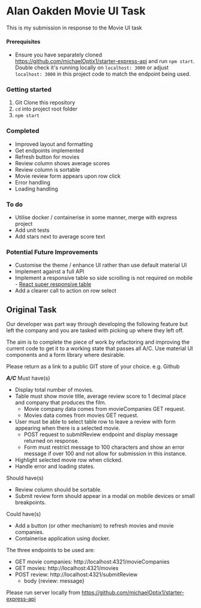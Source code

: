 # Alan Oakden Movie UI Task

This is my submission in response to the Movie UI task

#### Prerequisites
* Ensure you have separately cloned https://github.com/michaelOptix1/starter-express-api and run `npm start`. Double check it's running locally on `localhost: 3000` or adjust `localhost: 3000` in this project code to match the endpoint being used.

### Getting started

1. Git Clone this repository
2. `cd` into project root folder
3. `npm start`

### Completed

* Improved layout and formatting
* Get endpoints implemented
* Refresh button for movies
* Review column shows average scores
* Review column is sortable
* Movie review form appears upon row click
* Error handling
* Loading handling

### To do

* Utilise docker / containerise in some manner, merge with express project
* Add unit tests
* Add stars next to average score text

### Potential Future Improvements

* Customise the theme / enhance UI rather than use default material UI
* Implement against a full API
* Implement a responsive table so side scrolling is not required on mobile - [React super responsive table](https://www.npmjs.com/package/react-super-responsive-table)
* Add a clearer call to action on row select


## Original Task
Our developer was part way through developing the following feature but left the company and you are tasked with picking up where they left off.

The aim is to complete the piece of work by refactoring and improving the current code to get it to a working state that passes all A/C. Use material UI components and a form library where desirable.

Please return as a link to a public GIT store of your choice. e.g. Github

***A/C***
Must have(s)
* Display total number of movies.
* Table must show movie title, average review score to 1 decimal place and company that produces the film.
    * Movie company data comes from movieCompanies GET request.
    * Movies data comes from movies GET request.
* User must be able to select table row to leave a review with form appearing when there is a selected movie.
    * POST request to submitReview endpoint and display message returned on response.
    * Form must restrict message to 100 characters and show an error message if over 100 and not allow for submission in this instance.
* Highlight selected movie row when clicked.
* Handle error and loading states.

Should have(s)
* Review column should be sortable.
* Submit review form should appear in a modal on mobile devices or small breakpoints.

Could have(s)
* Add a button (or other mechanism) to refresh movies and movie companies.
* Containerise application using docker.


The three endpoints to be used are:
* GET movie companies: http://localhost:4321/movieCompanies
* GET movies: http://localhost:4321/movies
* POST review: http://localhost:4321/submitReview
    * body {review: message}

Please run server locally from https://github.com/michaelOptix1/starter-express-api
